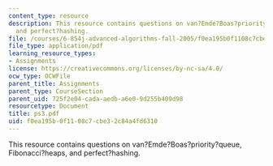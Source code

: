 ```yaml
---
content_type: resource
description: This resource contains questions on van?Emde?Boas?priority?queue, Fibonacci?heaps,
  and perfect?hashing.
file: /courses/6-854j-advanced-algorithms-fall-2005/f0ea195b0f1108c7cbe32c84a4fd6310_ps3.pdf
file_type: application/pdf
learning_resource_types:
- Assignments
license: https://creativecommons.org/licenses/by-nc-sa/4.0/
ocw_type: OCWFile
parent_title: Assignments
parent_type: CourseSection
parent_uid: 725f2e04-cada-aedb-a6e0-9d255b409d98
resourcetype: Document
title: ps3.pdf
uid: f0ea195b-0f11-08c7-cbe3-2c84a4fd6310
---
```

This resource contains questions on van?Emde?Boas?priority?queue, Fibonacci?heaps, and perfect?hashing.